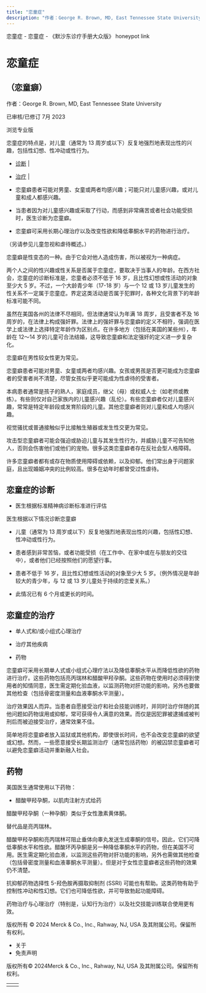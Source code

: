 ```yaml
---
title: "恋童症"
description: "作者：George R. Brown, MD, East Tennessee State University"
---
```


﻿恋童症 \- 恋童症 \- 《默沙东诊疗手册大众版》 honeypot link

# 恋童症

## （恋童癖）

作者：George R. Brown, MD, East Tennessee State University

已审核/已修订 7月 2023

浏览专业版

恋童症的特点是，对儿童（通常为 13 周岁或以下）反复地强烈地表现出性的兴趣，包括性幻想、性冲动或性行为。

- [诊断](#诊断_v53074555_zh) \|
- [治疗](#治疗_v53074570_zh) \|

- 恋童癖患者可能对男童、女童或两者均感兴趣；可能只对儿童感兴趣，或对儿童和成人都感兴趣。

- 当患者因为对儿童感兴趣或采取了行动，而感到非常痛苦或者社会功能受损时，医生诊断为恋童癖。

- 恋童癖可采用长期心理治疗以及改变性欲和降低睾酮水平的药物进行治疗。


（另请参见儿童忽视和虐待概述。）

恋童癖是性变态的一种。由于它会对他人造成伤害，所以被视为一种病症。

两个人之间的性兴趣或性关系是否属于恋童症，要取决于当事人的年龄。在西方社会，恋童症的诊断标准是，恋童者必须不低于 16 岁，且比性幻想或性活动的对象至少大 5 岁。不过，一个大龄青少年（17-18 岁）与一个 12 或 13 岁儿童发生的性关系不一定属于恋童症。界定这类活动是否属于犯罪时，各种文化背景下的年龄标准可能不同。

虽然在美国各州的法律不尽相同，但法律通常认为年满 18 周岁，且受害者不及 16 周岁的，在法律上构成强奸罪。法律上的强奸罪与恋童癖的定义不相符，强调在医学上或法律上选择特定年龄作为区别点。在许多地方（包括在美国的某些州），年龄在 12～14 岁的儿童可合法结婚，这导致恋童癖和法定强奸的定义进一步复杂化。

恋童癖在男性较女性更为常见。

恋童癖患者可能对男童、女童或两者均感兴趣。女孩或男孩是否更可能成为恋童癖者的受害者尚不清楚，尽管女孩似乎更可能成为性虐待的受害者。

本病患者通常是孩子的熟人，家庭成员，继父（母）或权威人士（如老师或教练）。有些则仅对自己家族内的儿童感兴趣（乱伦）。有些恋童癖者仅对儿童感兴趣，常常是特定年龄段或发育阶段的儿童。其他恋童癖者则对儿童和成人均感兴趣。

视觉骚扰或普通接触似乎比接触生殖器或发生性交更为常见。

攻击型恋童癖者可能会强迫或胁迫儿童与其发生性行为，并威胁儿童不可告知他人，否则会伤害他们或他们的宠物。很多这类恋童癖者存在反社会型人格障碍。

许多恋童癖者都有或存在物质使用障碍或依赖，以及抑郁。他们常出身于问题家庭，且出现婚姻冲突的比例较高。很多在幼年时都曾受过性虐待。

## 恋童症的诊断

- 医生根据标准精神病诊断标准进行评估


医生根据以下情况诊断恋童癖

- 儿童（通常为 13 周岁或以下）反复地强烈地表现出性的兴趣，包括性幻想、性冲动或性行为。

- 患者感到非常苦恼，或者功能受损（在工作中、在家中或在与朋友的交往中），或者他们已经按照他们的愿望行事。

- 患者不低于 16 岁，且比性幻想或性活动的对象至少大 5 岁。（例外情况是年龄较大的青少年，与 12 或 13 岁儿童处于持续的恋爱关系。）

- 此情况已有 6 个月或更长的时间。


## 恋童症的治疗

- 单人式和/或小组式心理治疗

- 治疗其他疾病

- 药物


恋童癖可采用长期单人式或小组式心理疗法以及降低睾酮水平从而降低性欲的药物进行治疗。这些药物包括亮丙瑞林和醋酸甲羟孕酮。这些药物在使用时必须得到使用者的知情同意，医生需定期化验血液，以监测药物对肝功能的影响，另外也要做其他检查（包括骨密度测量和血液睾酮水平测量）。

治疗效果因人而异。当患者自愿接受治疗和社会技能训练时，并同时治疗伴随的其他问题如药物误用或抑郁，常可获得令人满意的效果。而仅是因犯罪被逮捕或被判刑后而被迫接受治疗，通常效果不佳。

简单地将恋童癖者放入监狱或其他机构，即使很长时间，也不会改变恋童癖的欲望或幻想。然而，一些愿意接受长期监测治疗（通常包括药物）的被囚禁恋童癖者可以避免恋童癖活动并重新融入社会。

## 药物

美国医生通常使用以下药物：

- 醋酸甲羟孕酮，以肌肉注射方式给药


醋酸甲羟孕酮（一种孕酮）类似于女性激素黄体酮。

替代品是亮丙瑞林。

醋酸甲羟孕酮和亮丙瑞林可阻止垂体向睾丸发送生成睾酮的信号。因此，它们可降低睾酮水平和性欲。醋酸环丙孕酮是另一种降低睾酮水平的药物，但在美国不可用。医生需定期化验血液，以监测这些药物对肝功能的影响，另外也需做其他检查（包括骨密度测量和血液睾酮水平测量）。但是对于女性恋童癖者这些药物的效果仍不清楚。

抗抑郁药物选择性 5-羟色胺再摄取抑制剂 (SSRI) 可能也有帮助。这类药物有助于控制性冲动和性幻想。它们也可降低性欲，并可导致勃起功能障碍。

药物治疗与心理治疗（特别是，认知行为治疗）以及社交技能训练联合使用更有效。



版权所有 © 2024
Merck & Co., Inc., Rahway, NJ, USA 及其附属公司。保留所有权利。

- 关于
- 免责声明

版权所有© 2024Merck & Co., Inc., Rahway, NJ, USA 及其附属公司。保留所有权利。

|     |     |
| --- | --- |
|  |  |